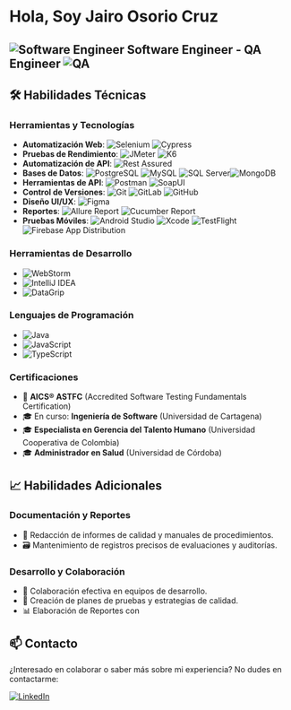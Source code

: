 # Hola, Soy Jairo Osorio Cruz 

## ![Software Engineer](https://img.shields.io/badge/-👨‍💻%20Software%20Engineer-0089D6?style=flat) Software Engineer - QA Engineer ![QA](https://img.shields.io/badge/-🔍%20QA%20Engineer-4DB6AC?style=flat)


## 🛠️ Habilidades Técnicas

### Herramientas y Tecnologías

- **Automatización Web**: ![Selenium](https://img.shields.io/badge/-Selenium-43B02A?style=flat&logo=selenium&logoColor=white) ![Cypress](https://img.shields.io/badge/-Cypress-17202C?style=flat&logo=cypress&logoColor=white)
- **Pruebas de Rendimiento**: ![JMeter](https://img.shields.io/badge/-JMeter-D22128?style=flat&logo=apache-jmeter&logoColor=white) ![K6](https://img.shields.io/badge/-K6-7D64FF?style=flat&logo=k6&logoColor=white)
- **Automatización de API**: ![Rest Assured](https://img.shields.io/badge/-Rest%20Assured-008CDD?style=flat&logo=java&logoColor=white)
- **Bases de Datos**: ![PostgreSQL](https://img.shields.io/badge/-PostgreSQL-336791?style=flat&logo=postgresql&logoColor=white) ![MySQL](https://img.shields.io/badge/-MySQL-4479A1?style=flat&logo=mysql&logoColor=white) ![SQL Server](https://img.shields.io/badge/-SQL%20Server-CC2927?style=flat&logo=microsoft-sql-server&logoColor=white)![MongoDB](https://img.shields.io/badge/-MongoDB-47A248?style=flat&logo=mongodb&logoColor=white)
- **Herramientas de API**: ![Postman](https://img.shields.io/badge/-Postman-FF6C37?style=flat&logo=postman&logoColor=white) ![SoapUI](https://img.shields.io/badge/-SoapUI-FCDC00?style=flat&logo=soap&logoColor=black)
- **Control de Versiones**: ![Git](https://img.shields.io/badge/-Git-F05032?style=flat&logo=git&logoColor=white) ![GitLab](https://img.shields.io/badge/-GitLab-FCA121?style=flat&logo=gitlab&logoColor=white) ![GitHub](https://img.shields.io/badge/-GitHub-181717?style=flat&logo=github&logoColor=white)
- **Diseño UI/UX**: ![Figma](https://img.shields.io/badge/-Figma-F24E1E?style=flat&logo=figma&logoColor=white)
- **Reportes**: ![Allure Report](https://img.shields.io/badge/-Allure%20Report-C21325?style=flat&logo=allure&logoColor=white)  ![Cucumber Report](https://img.shields.io/badge/-Cucumber%20Report-23D96C?style=flat&logo=cucumber&logoColor=white)
- **Pruebas Móviles**: ![Android Studio](https://img.shields.io/badge/-Android%20Studio-3DDC84?style=flat&logo=android-studio&logoColor=white) ![Xcode](https://img.shields.io/badge/-Xcode-147EFB?style=flat&logo=xcode&logoColor=white) ![TestFlight](https://img.shields.io/badge/-TestFlight-0D96F6?style=flat&logo=testflight&logoColor=white) ![Firebase App Distribution](https://img.shields.io/badge/-Firebase%20App%20Distribution-FFCA28?style=flat&logo=firebase&logoColor=black)
### Herramientas de Desarrollo

-  ![WebStorm](https://img.shields.io/badge/-WebStorm-000000?style=flat&logo=webstorm&logoColor=white)
-  ![IntelliJ IDEA](https://img.shields.io/badge/-IntelliJ%20IDEA-000000?style=flat&logo=intellij-idea&logoColor=white)
-  ![DataGrip](https://img.shields.io/badge/-DataGrip-000000?style=flat&logo=datagrip&logoColor=white)

### Lenguajes de Programación

- ![Java](https://img.shields.io/badge/-Java-007396?style=flat&logo=java&logoColor=white)
- ![JavaScript](https://img.shields.io/badge/-JavaScript-F7DF1E?style=flat&logo=javascript&logoColor=black)
- ![TypeScript](https://img.shields.io/badge/-TypeScript-3178C6?style=flat&logo=typescript&logoColor=white)


### Certificaciones

- 📜 **AICS® ASTFC** (Accredited Software Testing Fundamentals Certification)
- 🎓 En curso: **Ingeniería de Software** (Universidad de Cartagena)
- 🎓 **Especialista en Gerencia del Talento Humano** (Universidad Cooperativa de Colombia)
- 🎓 **Administrador en Salud** (Universidad de Córdoba)

## 📈 Habilidades Adicionales

### Documentación y Reportes

- 📝 Redacción de informes de calidad y manuales de procedimientos.
- 🗃️ Mantenimiento de registros precisos de evaluaciones y auditorías.

### Desarrollo y Colaboración

- 🤝 Colaboración efectiva en equipos de desarrollo.
- 📝 Creación de planes de pruebas y estrategias de calidad.
- 📊 Elaboración de Reportes con 

## 📫 Contacto

¿Interesado en colaborar o saber más sobre mi experiencia? No dudes en contactarme:

[![LinkedIn](https://img.shields.io/badge/-LinkedIn-0077B5?style=flat&logo=linkedin&logoColor=white)](https://www.linkedin.com/in/jairo-osorio-c-8461061b3/)



